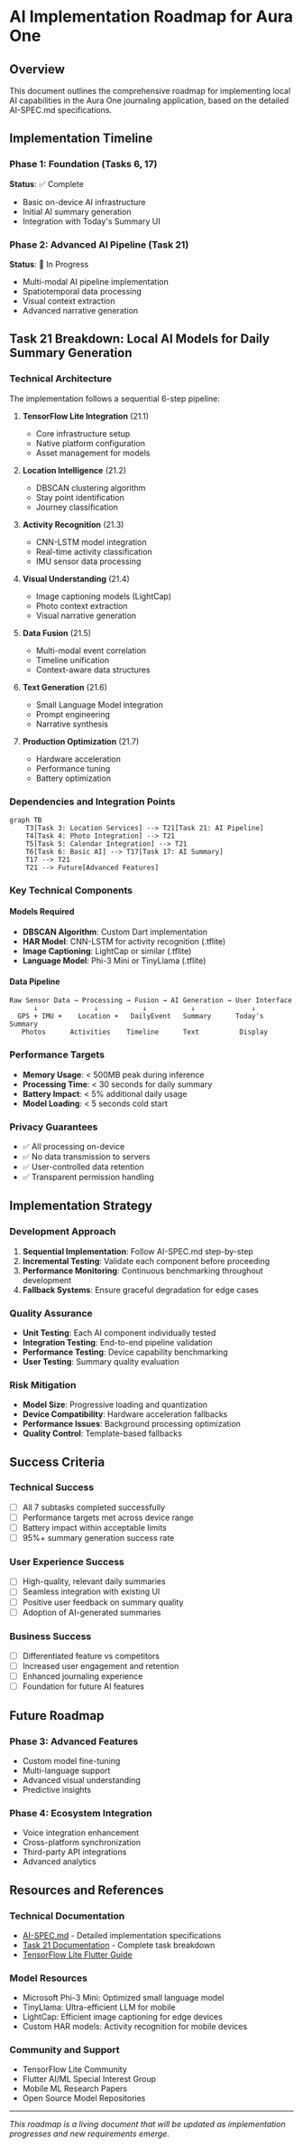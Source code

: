# AI Implementation Roadmap for Aura One

## Overview
This document outlines the comprehensive roadmap for implementing local AI capabilities in the Aura One journaling application, based on the detailed AI-SPEC.md specifications.

## Implementation Timeline

### Phase 1: Foundation (Tasks 6, 17)
**Status**: ✅ Complete
- Basic on-device AI infrastructure
- Initial AI summary generation
- Integration with Today's Summary UI

### Phase 2: Advanced AI Pipeline (Task 21)
**Status**: 🔄 In Progress
- Multi-modal AI pipeline implementation
- Spatiotemporal data processing
- Visual context extraction
- Advanced narrative generation

## Task 21 Breakdown: Local AI Models for Daily Summary Generation

### Technical Architecture
The implementation follows a sequential 6-step pipeline:

1. **TensorFlow Lite Integration** (21.1)
   - Core infrastructure setup
   - Native platform configuration
   - Asset management for models

2. **Location Intelligence** (21.2)
   - DBSCAN clustering algorithm
   - Stay point identification
   - Journey classification

3. **Activity Recognition** (21.3)
   - CNN-LSTM model integration
   - Real-time activity classification
   - IMU sensor data processing

4. **Visual Understanding** (21.4)
   - Image captioning models (LightCap)
   - Photo context extraction
   - Visual narrative generation

5. **Data Fusion** (21.5)
   - Multi-modal event correlation
   - Timeline unification
   - Context-aware data structures

6. **Text Generation** (21.6)
   - Small Language Model integration
   - Prompt engineering
   - Narrative synthesis

7. **Production Optimization** (21.7)
   - Hardware acceleration
   - Performance tuning
   - Battery optimization

### Dependencies and Integration Points

```mermaid
graph TB
    T3[Task 3: Location Services] --> T21[Task 21: AI Pipeline]
    T4[Task 4: Photo Integration] --> T21
    T5[Task 5: Calendar Integration] --> T21
    T6[Task 6: Basic AI] --> T17[Task 17: AI Summary]
    T17 --> T21
    T21 --> Future[Advanced Features]
```

### Key Technical Components

#### Models Required
- **DBSCAN Algorithm**: Custom Dart implementation
- **HAR Model**: CNN-LSTM for activity recognition (.tflite)
- **Image Captioning**: LightCap or similar (.tflite)
- **Language Model**: Phi-3 Mini or TinyLlama (.tflite)

#### Data Pipeline
```
Raw Sensor Data → Processing → Fusion → AI Generation → User Interface
      ↓              ↓           ↓           ↓              ↓
  GPS + IMU +    Location +   DailyEvent   Summary      Today's Summary
   Photos      Activities    Timeline      Text          Display
```

### Performance Targets
- **Memory Usage**: < 500MB peak during inference
- **Processing Time**: < 30 seconds for daily summary
- **Battery Impact**: < 5% additional daily usage
- **Model Loading**: < 5 seconds cold start

### Privacy Guarantees
- ✅ All processing on-device
- ✅ No data transmission to servers
- ✅ User-controlled data retention
- ✅ Transparent permission handling

## Implementation Strategy

### Development Approach
1. **Sequential Implementation**: Follow AI-SPEC.md step-by-step
2. **Incremental Testing**: Validate each component before proceeding
3. **Performance Monitoring**: Continuous benchmarking throughout development
4. **Fallback Systems**: Ensure graceful degradation for edge cases

### Quality Assurance
- **Unit Testing**: Each AI component individually tested
- **Integration Testing**: End-to-end pipeline validation
- **Performance Testing**: Device capability benchmarking
- **User Testing**: Summary quality evaluation

### Risk Mitigation
- **Model Size**: Progressive loading and quantization
- **Device Compatibility**: Hardware acceleration fallbacks  
- **Performance Issues**: Background processing optimization
- **Quality Control**: Template-based fallbacks

## Success Criteria

### Technical Success
- [ ] All 7 subtasks completed successfully
- [ ] Performance targets met across device range
- [ ] Battery impact within acceptable limits
- [ ] 95%+ summary generation success rate

### User Experience Success
- [ ] High-quality, relevant daily summaries
- [ ] Seamless integration with existing UI
- [ ] Positive user feedback on summary quality
- [ ] Adoption of AI-generated summaries

### Business Success
- [ ] Differentiated feature vs competitors
- [ ] Increased user engagement and retention
- [ ] Enhanced journaling experience
- [ ] Foundation for future AI features

## Future Roadmap

### Phase 3: Advanced Features
- Custom model fine-tuning
- Multi-language support
- Advanced visual understanding
- Predictive insights

### Phase 4: Ecosystem Integration
- Voice integration enhancement
- Cross-platform synchronization
- Third-party API integrations
- Advanced analytics

## Resources and References

### Technical Documentation
- [AI-SPEC.md](../../../AI-SPEC.md) - Detailed implementation specifications
- [Task 21 Documentation](./task_21_local_ai_models.md) - Complete task breakdown
- [TensorFlow Lite Flutter Guide](https://pub.dev/packages/tflite_flutter)

### Model Resources
- Microsoft Phi-3 Mini: Optimized small language model
- TinyLlama: Ultra-efficient LLM for mobile
- LightCap: Efficient image captioning for edge devices
- Custom HAR models: Activity recognition for mobile devices

### Community and Support
- TensorFlow Lite Community
- Flutter AI/ML Special Interest Group
- Mobile ML Research Papers
- Open Source Model Repositories

---

*This roadmap is a living document that will be updated as implementation progresses and new requirements emerge.*